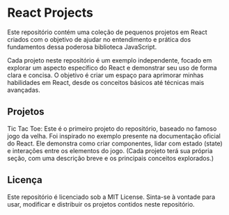 # React Projects
Este repositório contém uma coleção de pequenos projetos em React criados com o objetivo de ajudar no entendimento e prática dos fundamentos dessa poderosa biblioteca JavaScript.

Cada projeto neste repositório é um exemplo independente, focado em explorar um aspecto específico do React e demonstrar seu uso de forma clara e concisa. O objetivo é criar um espaço para aprimorar minhas habilidades em React, desde os conceitos básicos até técnicas mais avançadas.

## Projetos
Tic Tac Toe: Este é o primeiro projeto do repositório, baseado no famoso jogo da velha. Foi inspirado no exemplo presente na documentação oficial do React. Ele demonstra como criar componentes, lidar com estado (state) e interações entre os elementos do jogo.
(Cada projeto terá sua própria seção, com uma descrição breve e os principais conceitos explorados.)

## Licença
Este repositório é licenciado sob a MIT License. Sinta-se à vontade para usar, modificar e distribuir os projetos contidos neste repositório.